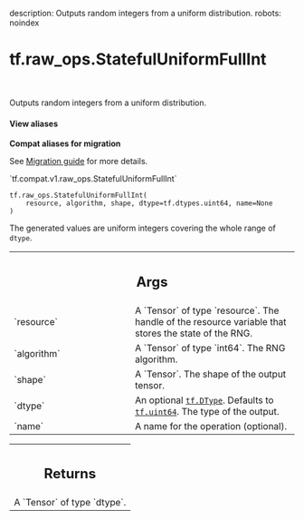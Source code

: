 description: Outputs random integers from a uniform distribution.
robots: noindex

# tf.raw_ops.StatefulUniformFullInt

<!-- Insert buttons and diff -->

<table class="tfo-notebook-buttons tfo-api nocontent" align="left">

</table>



Outputs random integers from a uniform distribution.

<section class="expandable">
  <h4 class="showalways">View aliases</h4>
  <p>
<b>Compat aliases for migration</b>
<p>See
<a href="https://www.tensorflow.org/guide/migrate">Migration guide</a> for
more details.</p>
<p>`tf.compat.v1.raw_ops.StatefulUniformFullInt`</p>
</p>
</section>

<pre class="devsite-click-to-copy prettyprint lang-py tfo-signature-link">
<code>tf.raw_ops.StatefulUniformFullInt(
    resource, algorithm, shape, dtype=tf.dtypes.uint64, name=None
)
</code></pre>



<!-- Placeholder for "Used in" -->

The generated values are uniform integers covering the whole range of `dtype`.

<!-- Tabular view -->
 <table class="responsive fixed orange">
<colgroup><col width="214px"><col></colgroup>
<tr><th colspan="2"><h2 class="add-link">Args</h2></th></tr>

<tr>
<td>
`resource`
</td>
<td>
A `Tensor` of type `resource`.
The handle of the resource variable that stores the state of the RNG.
</td>
</tr><tr>
<td>
`algorithm`
</td>
<td>
A `Tensor` of type `int64`. The RNG algorithm.
</td>
</tr><tr>
<td>
`shape`
</td>
<td>
A `Tensor`. The shape of the output tensor.
</td>
</tr><tr>
<td>
`dtype`
</td>
<td>
An optional <a href="../../tf/dtypes/DType.md"><code>tf.DType</code></a>. Defaults to <a href="../../tf.md#uint64"><code>tf.uint64</code></a>.
The type of the output.
</td>
</tr><tr>
<td>
`name`
</td>
<td>
A name for the operation (optional).
</td>
</tr>
</table>



<!-- Tabular view -->
 <table class="responsive fixed orange">
<colgroup><col width="214px"><col></colgroup>
<tr><th colspan="2"><h2 class="add-link">Returns</h2></th></tr>
<tr class="alt">
<td colspan="2">
A `Tensor` of type `dtype`.
</td>
</tr>

</table>

